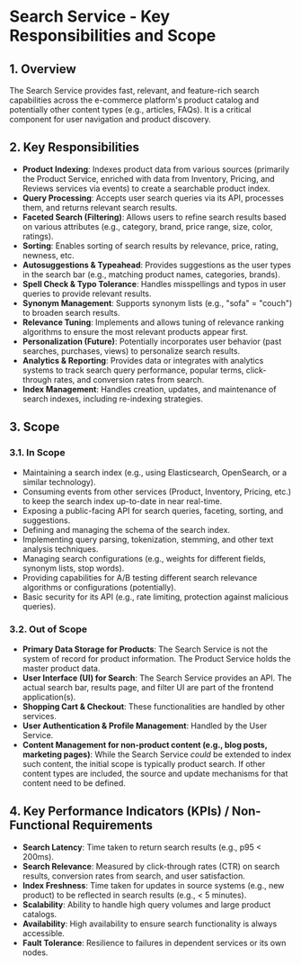 # Search Service - Key Responsibilities and Scope

## 1. Overview

The Search Service provides fast, relevant, and feature-rich search capabilities across the e-commerce platform's product catalog and potentially other content types (e.g., articles, FAQs). It is a critical component for user navigation and product discovery.

## 2. Key Responsibilities

*   **Product Indexing**: Indexes product data from various sources (primarily the Product Service, enriched with data from Inventory, Pricing, and Reviews services via events) to create a searchable product index.
*   **Query Processing**: Accepts user search queries via its API, processes them, and returns relevant search results.
*   **Faceted Search (Filtering)**: Allows users to refine search results based on various attributes (e.g., category, brand, price range, size, color, ratings).
*   **Sorting**: Enables sorting of search results by relevance, price, rating, newness, etc.
*   **Autosuggestions & Typeahead**: Provides suggestions as the user types in the search bar (e.g., matching product names, categories, brands).
*   **Spell Check & Typo Tolerance**: Handles misspellings and typos in user queries to provide relevant results.
*   **Synonym Management**: Supports synonym lists (e.g., "sofa" = "couch") to broaden search results.
*   **Relevance Tuning**: Implements and allows tuning of relevance ranking algorithms to ensure the most relevant products appear first.
*   **Personalization (Future)**: Potentially incorporates user behavior (past searches, purchases, views) to personalize search results.
*   **Analytics & Reporting**: Provides data or integrates with analytics systems to track search query performance, popular terms, click-through rates, and conversion rates from search.
*   **Index Management**: Handles creation, updates, and maintenance of search indexes, including re-indexing strategies.

## 3. Scope

### 3.1. In Scope

*   Maintaining a search index (e.g., using Elasticsearch, OpenSearch, or a similar technology).
*   Consuming events from other services (Product, Inventory, Pricing, etc.) to keep the search index up-to-date in near real-time.
*   Exposing a public-facing API for search queries, faceting, sorting, and suggestions.
*   Defining and managing the schema of the search index.
*   Implementing query parsing, tokenization, stemming, and other text analysis techniques.
*   Managing search configurations (e.g., weights for different fields, synonym lists, stop words).
*   Providing capabilities for A/B testing different search relevance algorithms or configurations (potentially).
*   Basic security for its API (e.g., rate limiting, protection against malicious queries).

### 3.2. Out of Scope

*   **Primary Data Storage for Products**: The Search Service is not the system of record for product information. The Product Service holds the master product data.
*   **User Interface (UI) for Search**: The Search Service provides an API. The actual search bar, results page, and filter UI are part of the frontend application(s).
*   **Shopping Cart & Checkout**: These functionalities are handled by other services.
*   **User Authentication & Profile Management**: Handled by the User Service.
*   **Content Management for non-product content (e.g., blog posts, marketing pages)**: While the Search Service *could* be extended to index such content, the initial scope is typically product search. If other content types are included, the source and update mechanisms for that content need to be defined.

## 4. Key Performance Indicators (KPIs) / Non-Functional Requirements

*   **Search Latency**: Time taken to return search results (e.g., p95 < 200ms).
*   **Search Relevance**: Measured by click-through rates (CTR) on search results, conversion rates from search, and user satisfaction.
*   **Index Freshness**: Time taken for updates in source systems (e.g., new product) to be reflected in search results (e.g., < 5 minutes).
*   **Scalability**: Ability to handle high query volumes and large product catalogs.
*   **Availability**: High availability to ensure search functionality is always accessible.
*   **Fault Tolerance**: Resilience to failures in dependent services or its own nodes.
